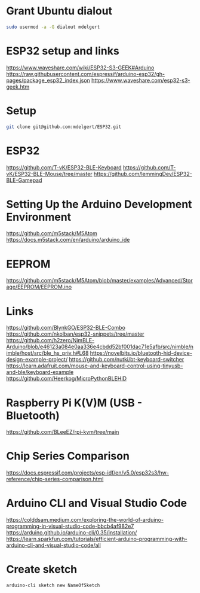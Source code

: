 # Grant Ubuntu dialout
```bash
sudo usermod -a -G dialout mdelgert
```

# ESP32 setup and links
https://www.waveshare.com/wiki/ESP32-S3-GEEK#Arduino
https://raw.githubusercontent.com/espressif/arduino-esp32/gh-pages/package_esp32_index.json
https://www.waveshare.com/esp32-s3-geek.htm

# Setup
```bash
git clone git@github.com:mdelgert/ESP32.git
```

# ESP32
https://github.com/T-vK/ESP32-BLE-Keyboard
https://github.com/T-vK/ESP32-BLE-Mouse/tree/master
https://github.com/lemmingDev/ESP32-BLE-Gamepad

# Setting Up the Arduino Development Environment
https://github.com/m5stack/M5Atom
https://docs.m5stack.com/en/arduino/arduino_ide

# EEPROM
https://github.com/m5stack/M5Atom/blob/master/examples/Advanced/Storage/EEPROM/EEPROM.ino

# Links
https://github.com/BlynkGO/ESP32-BLE-Combo
https://github.com/nkolban/esp32-snippets/tree/master
https://github.com/h2zero/NimBLE-Arduino/blob/e46123a084e0aa336e4cbdd52bf001dac71e5afb/src/nimble/nimble/host/src/ble_hs_priv.h#L68
https://novelbits.io/bluetooth-hid-device-design-example-project/
https://github.com/nutki/bt-keyboard-switcher
https://learn.adafruit.com/mouse-and-keyboard-control-using-tinyusb-and-ble/keyboard-example
https://github.com/Heerkog/MicroPythonBLEHID

# Raspberry Pi K(V)M (USB - Bluetooth)
https://github.com/BLeeEZ/rpi-kvm/tree/main

# Chip Series Comparison
https://docs.espressif.com/projects/esp-idf/en/v5.0/esp32s3/hw-reference/chip-series-comparison.html

# Arduino CLI and Visual Studio Code
https://colddsam.medium.com/exploring-the-world-of-arduino-programming-in-visual-studio-code-bbcb4af982e7
https://arduino.github.io/arduino-cli/0.35/installation/
https://learn.sparkfun.com/tutorials/efficient-arduino-programming-with-arduino-cli-and-visual-studio-code/all

# Create sketch
```pwsh
arduino-cli sketch new NameOfSketch
```